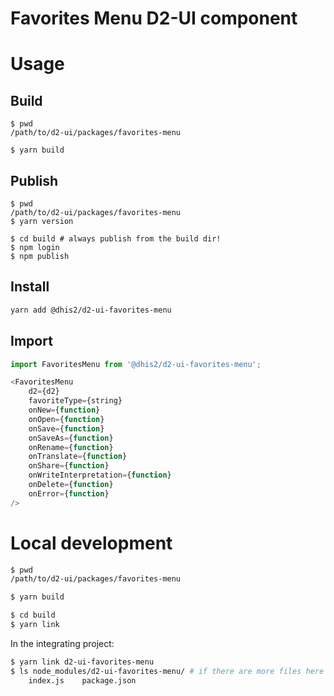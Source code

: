 # Favorites Menu D2-UI component

# Usage

## Build

```
$ pwd
/path/to/d2-ui/packages/favorites-menu

$ yarn build
```

## Publish

```
$ pwd
/path/to/d2-ui/packages/favorites-menu
$ yarn version

$ cd build # always publish from the build dir!
$ npm login
$ npm publish
```

## Install

```sh
yarn add @dhis2/d2-ui-favorites-menu
```

## Import

```js
import FavoritesMenu from '@dhis2/d2-ui-favorites-menu';

<FavoritesMenu
    d2={d2}
    favoriteType={string}
    onNew={function}
    onOpen={function}
    onSave={function}
    onSaveAs={function}
    onRename={function}
    onTranslate={function}
    onShare={function}
    onWriteInterpretation={function}
    onDelete={function}
    onError={function}
/>
```

# Local development

```sh
$ pwd
/path/to/d2-ui/packages/favorites-menu

$ yarn build

$ cd build
$ yarn link
```

In the integrating project:

```sh
$ yarn link d2-ui-favorites-menu
$ ls node_modules/d2-ui-favorites-menu/ # if there are more files here than below you did not link from the build dir!
    index.js    package.json
```
